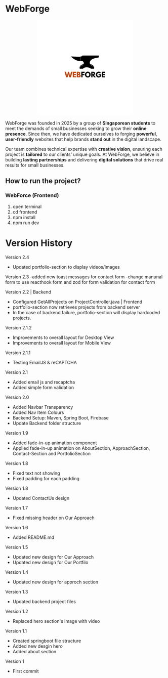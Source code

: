 # WebForge

<p align="center">
  <picture>
    <source media="(prefers-color-scheme: dark)" srcset="/frontend/public/WebForgeLogoWhite.png" />
    <source media="(prefers-color-scheme: light)" srcset="/frontend/public/WebForgeLogoBlack.png" />
    <img src="/frontend/public/WebForgeLogoBlack.png" width="300" alt="WebForge Logo" />
  </picture>
</p>

WebForge was founded in 2025 by a group of **Singaporean students** to meet the demands of small businesses seeking to grow their **online presence**. Since then, we have dedicated ourselves to forging **powerful**, **user-friendly** websites that help brands **stand out** in the digital landscape.

Our team combines technical expertise with **creative vision**, ensuring each project is **tailored** to our clients' unique goals. At WebForge, we believe in building **lasting partnerships** and delivering **digital solutions** that drive real results for small businesses.

## How to run the project?

### WebForce (Frontend)

1. open terminal
2. cd frontend
3. npm install
4. npm run dev

# Version History
Version 2.4
- Updated portfolio-section to display videos/images

Version 2.3
-added new toast messages for contact form
-change manunal form to use reacthook form and zod for form validation for contact form

Version 2.2
| Backend
- Configured GetAllProjects on ProjectController.java
  | Frontend
- portfolio-section now retrieves projects from backend server
- In the case of backend failure, portfolio-section will display hardcoded projects.

Version 2.1.2

- Improvements to overall layout for Desktop View
- Improvements to overall layout for Mobile View

Version 2.1.1

- Testing EmailJS & reCAPTCHA

Version 2.1

- Added email js and recaptcha
- Added simple form validation

Version 2.0

- Added Navbar Transparency
- Added Nav Item Colours
- Backend Setup: Maven, Spring Boot, Firebase
- Update Backend folder structure

Version 1.9

- Added fade-in-up animation component
- Applied fade-in-up animation on AboutSection, ApproachSection, Contact-Section and PortfolioSection

Version 1.8

- Fixed text not showing
- Fixed padding for each padding

Version 1.8

- Updated ContactUs design

Version 1.7

- Fixed missing header on Our Approach

Version 1.6

- Added README.md

Version 1.5

- Updated new design for Our Approach
- Updated new design for Our Portfilo

Version 1.4

- Updated new design for approch section

Version 1.3

- Updated backend project files

Version 1.2

- Replaced hero section's image with video

Version 1.1

- Created springboot file structure
- Added new desgin hero
- Added about section

Version 1

- First commit

